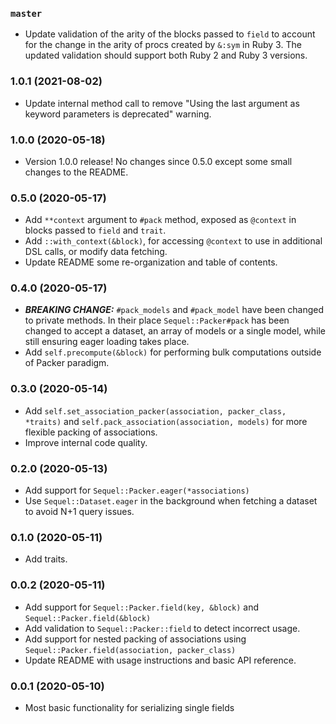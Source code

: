 ### `master`

* Update validation of the arity of the blocks passed to `field` to account
  for the change in the arity of procs created by `&:sym` in Ruby 3. The updated
  validation should support both Ruby 2 and Ruby 3 versions.

### 1.0.1 (2021-08-02)

* Update internal method call to remove "Using the last argument as
  keyword parameters is deprecated" warning.

### 1.0.0 (2020-05-18)

* Version 1.0.0 release! No changes since 0.5.0 except some small changes to the
  README.

### 0.5.0 (2020-05-17)

* Add `**context` argument to `#pack` method, exposed as `@context` in blocks
  passed to `field` and `trait`.
* Add `::with_context(&block)`, for accessing `@context` to use in additional
  DSL calls, or modify data fetching.
* Update README some re-organization and table of contents.

### 0.4.0 (2020-05-17)

* **_BREAKING CHANGE:_** `#pack_models` and `#pack_model` have been changed to
  private methods. In their place `Sequel::Packer#pack` has been changed to
  accept a dataset, an array of models or a single model, while still ensuring
  eager loading takes place.
* Add `self.precompute(&block)` for performing bulk computations outside of
  Packer paradigm.

### 0.3.0 (2020-05-14)

* Add `self.set_association_packer(association, packer_class, *traits)` and
  `self.pack_association(association, models)` for more flexible packing of
  associations.
* Improve internal code quality.

### 0.2.0 (2020-05-13)

* Add support for `Sequel::Packer.eager(*associations)`
* Use `Sequel::Dataset.eager` in the background when fetching a dataset to avoid
  N+1 query issues.

### 0.1.0 (2020-05-11)

* Add traits.

### 0.0.2 (2020-05-11)

* Add support for `Sequel::Packer.field(key, &block)` and
  `Sequel::Packer.field(&block)`
* Add validation to `Sequel::Packer::field` to detect incorrect usage.
* Add support for nested packing of associations using
  `Sequel::Packer.field(association, packer_class)`
* Update README with usage instructions and basic API reference.

### 0.0.1 (2020-05-10)

* Most basic functionality for serializing single fields

